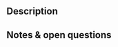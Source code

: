 ## Description

<!-- A summary of what this pull request achieves and a rough list of changes. -->

## Notes & open questions

<!-- Any notes, remarks or open questions you have to make about the PR. -->